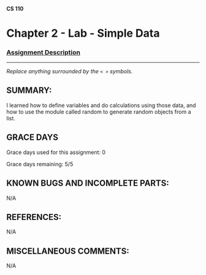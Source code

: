 #### CS 110
# Chapter 2 - Lab - Simple Data

### [Assignment Description](https://docs.google.com/document/d/1FEJtyCAl-Vev8L4LBngNbdDVhudky6W-SqmpRh4ngTI/edit?usp=sharing)

***

_Replace anything surrounded by the `< >` symbols._

## SUMMARY:
 I learned how to define variables and do calculations using those data, and how to use the module called random to generate random objects from a list.

## GRACE DAYS
Grace days used for this assignment: 0

Grace days remaining: 5/5

## KNOWN BUGS AND INCOMPLETE PARTS:
 N/A

## REFERENCES:
 N/A

## MISCELLANEOUS COMMENTS:
 N/A
